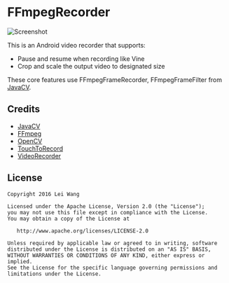 # FFmpegRecorder
![Screenshot](https://github.com/CrazyOrr/FFmpegRecorder/blob/master/screenshots/1.jpg)

This is an Android video recorder that supports:
* Pause and resume when recording like Vine
* Crop and scale the output video to designated size

These core features use FFmpegFrameRecorder, FFmpegFrameFilter from [JavaCV][1].

## Credits
* [JavaCV][1]
* [FFmpeg][2]
* [OpenCV][3]
* [TouchToRecord][4]
* [VideoRecorder][5]


## License

    Copyright 2016 Lei Wang

    Licensed under the Apache License, Version 2.0 (the "License");
    you may not use this file except in compliance with the License.
    You may obtain a copy of the License at

       http://www.apache.org/licenses/LICENSE-2.0

    Unless required by applicable law or agreed to in writing, software
    distributed under the License is distributed on an "AS IS" BASIS,
    WITHOUT WARRANTIES OR CONDITIONS OF ANY KIND, either express or implied.
    See the License for the specific language governing permissions and
    limitations under the License.

[1]: https://github.com/bytedeco/javacv
[2]: https://www.ffmpeg.org/
[3]: http://opencv.org/
[4]: https://github.com/sourab-sharma/TouchToRecord
[5]: https://github.com/qdrzwd/VideoRecorder



